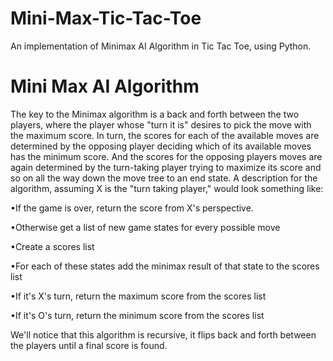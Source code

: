 # Mini-Max-Tic-Tac-Toe
An implementation of Minimax AI Algorithm in Tic Tac Toe,
using Python.

# Mini Max AI Algorithm

The key to the Minimax algorithm is a back and forth between the two players,
where the player whose "turn it is" desires to pick the move with the maximum
score. In turn, the scores for each of the available moves are determined by the
opposing player deciding which of its available moves has the minimum score.
And the scores for the opposing players moves are again determined by the
turn-taking player trying to maximize its score and so on all the way down the
move tree to an end state.
A description for the algorithm, assuming X is the "turn taking player," would
look something like:

•If the game is over, return the score from X's perspective.

•Otherwise get a list of new game states for every possible move

•Create a scores list

•For each of these states add the minimax result of that state to the
scores list

•If it's X's turn, return the maximum score from the scores list

•If it's O's turn, return the minimum score from the scores list

We'll notice that this algorithm is recursive, it flips back and forth between the
players until a final score is found.
